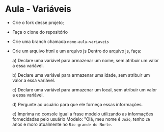 # Aula - Variáveis

- Crie o fork desse projeto;
- Faça o clone do repositório
- Crie uma branch chamada `nome-aula-variaveis`
- Crie um arquivo html e um arquivo js
  Dentro do arquivo js, faça:
  
  a) Declare uma variável para armazenar um nome, sem atribuir um valor a essa variável.

  b) Declare uma variável para armazenar uma idade, sem atribuir um valor a essa variável.
  
  c) Declare uma variável para armazenar um local, sem atribuir um valor a essa variável.

  d) Pergunte ao usuário para que ele forneça essas informações.

  e) Imprima no console igual a frase modelo utilizando as informações fornecidadas pelo usuário
    Modelo: "Olá, meu nome é `João`, tenho `26` anos e moro atualmente no `Rio grande do Norte`.
